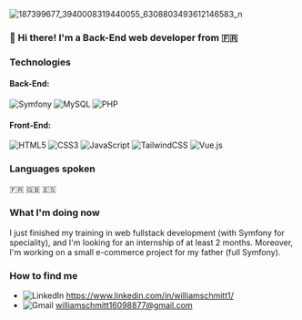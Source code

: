 
![187399677_3940008319440055_6308803493612146583_n](https://user-images.githubusercontent.com/88560991/153674079-6000da51-6d98-4745-84aa-4a69d6c34232.jpg)

### 👋 Hi there! I'm a Back-End web developer from :fr:

### Technologies
 #### Back-End:
 ![Symfony](https://img.shields.io/badge/symfony-%23000000.svg?style=for-the-badge&logo=symfony&logoColor=white)
 ![MySQL](https://img.shields.io/badge/mysql-%2300f.svg?style=for-the-badge&logo=mysql&logoColor=white)
 ![PHP](https://img.shields.io/badge/php-%23777BB4.svg?style=for-the-badge&logo=php&logoColor=white)
 
 #### Front-End:
 ![HTML5](https://img.shields.io/badge/html5-%23E34F26.svg?style=for-the-badge&logo=html5&logoColor=white)
 ![CSS3](https://img.shields.io/badge/css3-%231572B6.svg?style=for-the-badge&logo=css3&logoColor=white)
 ![JavaScript](https://img.shields.io/badge/javascript-%23323330.svg?style=for-the-badge&logo=javascript&logoColor=%23F7DF1E)
 ![TailwindCSS](https://img.shields.io/badge/tailwindcss-%2338B2AC.svg?style=for-the-badge&logo=tailwind-css&logoColor=white)
 ![Vue.js](https://img.shields.io/badge/vuejs-%2335495e.svg?style=for-the-badge&logo=vuedotjs&logoColor=%234FC08D)
 
### Languages spoken
:fr: 
:uk:
:es:

### What I'm doing now
I just finished my training in web fullstack development (with Symfony for speciality), and I'm looking for an internship of at least 2 months.
Moreover, I'm working on a small e-commerce project for my father (full Symfony). 

### How to find me
- ![LinkedIn](https://img.shields.io/badge/linkedin-%230077B5.svg?style=for-the-badge&logo=linkedin&logoColor=white) https://www.linkedin.com/in/williamschmitt1/
- ![Gmail](https://img.shields.io/badge/Gmail-D14836?style=for-the-badge&logo=gmail&logoColor=white) williamschmitt16098877@gmail.com



